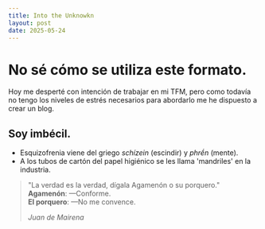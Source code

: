 ```yaml
---
title: Into the Unknowkn
layout: post
date: 2025-05-24
---
```


# No sé cómo se utiliza este formato.

Hoy me desperté con intención de trabajar en mi TFM, pero como todavía no tengo los niveles de estrés necesarios para abordarlo me he dispuesto a crear un blog. 

## Soy imbécil.

- Esquizofrenia viene del griego _schízein_ (escindir) y _phrḗn_ (mente).
- A los tubos de cartón del papel higiénico se les llama 'mandriles' en la industria.

> "La verdad es la verdad, dígala Agamenón o su porquero."  
> **Agamenón**: —Conforme.  
> **El porquero**: —No me convence.  
>
> *Juan de Mairena*
